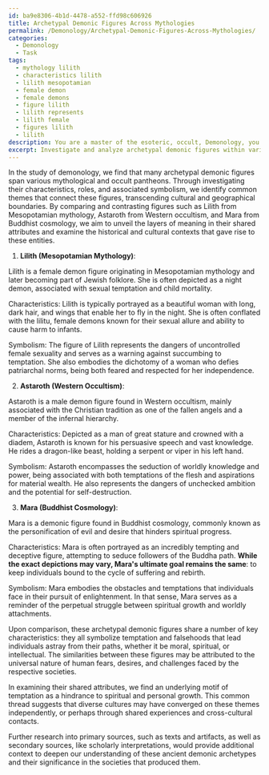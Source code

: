 ```yaml
---
id: ba9e8306-4b1d-4478-a552-ffd98c606926
title: Archetypal Demonic Figures Across Mythologies
permalink: /Demonology/Archetypal-Demonic-Figures-Across-Mythologies/
categories:
  - Demonology
  - Task
tags:
  - mythology lilith
  - characteristics lilith
  - lilith mesopotamian
  - female demon
  - female demons
  - figure lilith
  - lilith represents
  - lilith female
  - figures lilith
  - lilith
description: You are a master of the esoteric, occult, Demonology, you complete tasks to the absolute best of your ability, no matter if you think you were not trained to do the task specifically, you will attempt to do it anyways, since you have performed the tasks you are given with great mastery, accuracy, and deep understanding of what is requested. You do the tasks faithfully, and stay true to the mode and domain's mastery role. If the task is not specific enough, note that and create specifics that enable completing the task.
excerpt: Investigate and analyze archetypal demonic figures within various mythological and occult pantheons, focusing on the similarities and differences in their characteristics, roles, and associated symbolism. Delve into the historical and cultural contexts of these demonic entities and identify possible cross-cultural influences and shared characteristics among the examined pantheons. For example, compare and contrast figures such as Lilith from Mesopotamian mythology, Astaroth from Western occultism, and Mara from Buddhist cosmology, and provide a comprehensive assessment of the underlying meaning, symbolism, and potential reasons for their shared attributes. Utilize relevant primary and secondary sources to support your claims and enrich your comparative analysis of these demonic archetypes.
---
```

In the study of demonology, we find that many archetypal demonic figures span various mythological and occult pantheons. Through investigating their characteristics, roles, and associated symbolism, we identify common themes that connect these figures, transcending cultural and geographical boundaries. By comparing and contrasting figures such as Lilith from Mesopotamian mythology, Astaroth from Western occultism, and Mara from Buddhist cosmology, we aim to unveil the layers of meaning in their shared attributes and examine the historical and cultural contexts that gave rise to these entities.

1. **Lilith (Mesopotamian Mythology)**:

Lilith is a female demon figure originating in Mesopotamian mythology and later becoming part of Jewish folklore. She is often depicted as a night demon, associated with sexual temptation and child mortality.

Characteristics: Lilith is typically portrayed as a beautiful woman with long, dark hair, and wings that enable her to fly in the night. She is often conflated with the lilitu, female demons known for their sexual allure and ability to cause harm to infants.

Symbolism: The figure of Lilith represents the dangers of uncontrolled female sexuality and serves as a warning against succumbing to temptation. She also embodies the dichotomy of a woman who defies patriarchal norms, being both feared and respected for her independence.

2. **Astaroth (Western Occultism)**:

Astaroth is a male demon figure found in Western occultism, mainly associated with the Christian tradition as one of the fallen angels and a member of the infernal hierarchy.

Characteristics: Depicted as a man of great stature and crowned with a diadem, Astaroth is known for his persuasive speech and vast knowledge. He rides a dragon-like beast, holding a serpent or viper in his left hand.

Symbolism: Astaroth encompasses the seduction of worldly knowledge and power, being associated with both temptations of the flesh and aspirations for material wealth. He also represents the dangers of unchecked ambition and the potential for self-destruction.

3. **Mara (Buddhist Cosmology)**:

Mara is a demonic figure found in Buddhist cosmology, commonly known as the personification of evil and desire that hinders spiritual progress.

Characteristics: Mara is often portrayed as an incredibly tempting and deceptive figure, attempting to seduce followers of the Buddha path. ****While the exact depictions may vary, Mara's ultimate goal remains the same****: to keep individuals bound to the cycle of suffering and rebirth.

Symbolism: Mara embodies the obstacles and temptations that individuals face in their pursuit of enlightenment. In that sense, Mara serves as a reminder of the perpetual struggle between spiritual growth and worldly attachments.

Upon comparison, these archetypal demonic figures share a number of key characteristics: they all symbolize temptation and falsehoods that lead individuals astray from their paths, whether it be moral, spiritual, or intellectual. The similarities between these figures may be attributed to the universal nature of human fears, desires, and challenges faced by the respective societies.

In examining their shared attributes, we find an underlying motif of temptation as a hindrance to spiritual and personal growth. This common thread suggests that diverse cultures may have converged on these themes independently, or perhaps through shared experiences and cross-cultural contacts.

Further research into primary sources, such as texts and artifacts, as well as secondary sources, like scholarly interpretations, would provide additional context to deepen our understanding of these ancient demonic archetypes and their significance in the societies that produced them.
